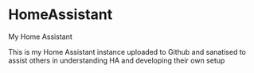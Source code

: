 # HomeAssistant
My Home Assistant


This is my Home Assistant instance uploaded to Github and sanatised to assist others in understanding HA and developing their own setup